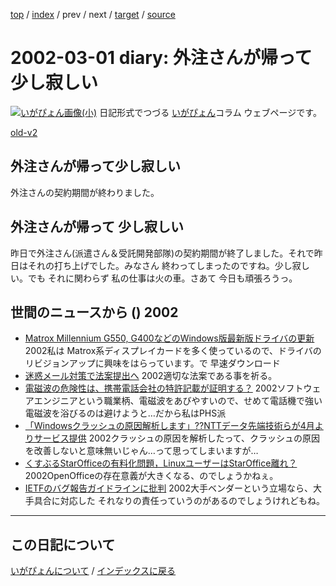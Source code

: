 [top](https://igapyon.github.io/diary/) 
 / [index](https://igapyon.github.io/diary/2002/index.html) 
 / prev 
 / next 
 / [target](https://igapyon.github.io/diary/2002/ig020301.html) 
 / [source](https://github.com/igapyon/diary/blob/gh-pages/2002/ig020301.html.src.md) 

2002-03-01 diary: 外注さんが帰って少し寂しい
=====================================================================================================
[![いがぴょん画像(小)](https://igapyon.github.io/diary/images/iga200306s.jpg "いがぴょん")](https://igapyon.github.io/diary/memo/memoigapyon.html) 日記形式でつづる [いがぴょん](https://igapyon.github.io/diary/memo/memoigapyon.html)コラム ウェブページです。

[old-v2](ig020301-orig.html)

## 外注さんが帰って少し寂しい

外注さんの契約期間が終わりました。


## 外注さんが帰って 少し寂しい

昨日で外注さん(派遣さん＆受託開発部隊)の契約期間が終了しました。それで昨日はそれの打ち上げでした。みなさん 終わってしまったのですね。少し寂しい。でも それに関わらず 私の仕事は火の車。さあて 今日も頑張ろうっ。

## 世間のニュースから () 2002

* [Matrox Millennium G550, G400などのWindows版最新版ドライバの更新](http://www.matrox.com/mga/support/drivers/latest/home.cfm)  2002私は Matrox系ディスプレイカードを多く使っているので、ドライバのリビジョンアップに興味をはらっています。で 早速ダウンロード
* [迷惑メール対策で法案提出へ](http://www.nhk.or.jp/news/2002/03/01/grri84000000akfw.html)  2002適切な法案である事を祈る。
* [電磁波の危険性は、携帯電話会社の特許記載が証明する？](http://www.hotwired.co.jp/news/news/business/story/20020226103.html)  2002ソフトウェアエンジニアという職業柄、電磁波をあびやすいので、せめて電話機で強い電磁波を浴びるのは避けようと…だから私はPHS派
* [「Windowsクラッシュの原因解析します」??NTTデータ先端技術らが4月よりサービス提供](http://www.zdnet.co.jp/enterprise/0202/26/02022621.html)  2002クラッシュの原因を解析したって、クラッシュの原因を改善しないと意味無いじゃん…って思ってしまいますが…
* [くすぶるStarOfficeの有料化問題，LinuxユーザーはStarOffice離れ？](http://www.zdnet.co.jp/enterprise/0202/27/02022713.html)  2002OpenOfficeの存在意義が大きくなる、のでしょうかねぇ。
* [IETFのバグ報告ガイドラインに批判](http://www.zdnet.co.jp/news/0202/28/b_0227_12.html)  2002大手ベンダーという立場なら、大手具合に対応した それなりの責任っていうのがあるのでしょうけれどもね。

----------------------------------------------------------------------------------------------------

## この日記について
[いがぴょんについて](https://igapyon.github.io/diary/memo/memoigapyon.html) / [インデックスに戻る](https://igapyon.github.io/diary/idxall.html)
